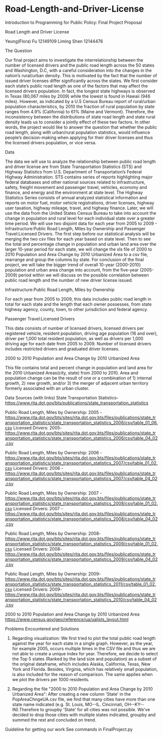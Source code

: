 # Road-Length-and-Driver-License

Introduction to Programming for Public Policy: Final Project Proposal

Road Length and Driver License

Yeung(Flora) Fu   12149109
Liming Shen  12144476

The Question

Our final project aims to investigate the interrelationship between the number of licensed drivers and the public road length across the 50 states and Washington, D.C, with a careful consideration into the changes in the nation’s  rural/urban density. This is motivated by the fact that the number of issued driver licenses differ significantly across the states. We first consider each state’s public road length as one of the factors that may affect the licensed drivers population. In fact, the longest state highways is observed in Texas (80,067 miles by 2009)  while the lowest is found in Hawaii (946 miles). However, as indicated by a U.S Census Bureau report of rural/urban population characteristics,  by 2010 the fraction of rural population by state ranges from  4.9% (California) to 61% (Maine and Vermont).
Therefore, the inconsistency between the distributions of state road length and state rural density leads us to consider a jointly effect of these two factors. In other words, the project would like to answer the question that whether the public road length, along with urban/rural population statistics, would influence people’s decision-making when applying for their driver licenses and thus the licensed drivers population, or vice versa.

Data

The data we will use to analyze the relationship between public road length and driver license are from State Transportation Statistics (STS) and Highway Statistics from U.S. Department of Transportation’s Federal Highway Administration. STS contains series of reports highlighting major federal databases and other national sources related to infrastructure, safety, freight movement and passenger travel, vehicles, economy and finance, and energy and the environment at state level. The Highway Statistics Series consists of annual analyzed statistical information and reports on motor fuel, motor vehicle registrations, driver licenses, highway user taxation, highway mileage, travel, and highway finance. Later, we will use the data from the United States Census Bureau to take into account the change in population and rural level for each individual state over a greater time period.
We will use two disjoint data for each year from 2005 to 2009 - Infrastructure:Public Road Length, Miles by Ownership and Passenger Travel:Licensed Drivers. The first step before our statistical analysis will be merging the two csv files for each year based on state level. Then to see the total and percentage change in population and urban land area over the larger 10-year period for each state, we will change the xls file of 2000 to 2010 Population and Area Change by 2010 Urbanized Area to a csv file, rearrange and group the columns by state. For conclusion of the final project, we will take the bigger trend of overall 10-year (2000-2010) population and urban area change into account, from the five-year (2005-2009) period within we will discuss on the possible correlation between public road length and the number of new driver license issued.

Infrastructure:Public Road Length, Miles by Ownership

For each year from 2005 to 2009, this data includes public road length in total for each state and the length that each owner possesses, from state highway agency, county, town, to other jurisdiction and federal agency.

Passenger Travel:Licensed Drivers

This data consists of number of licensed drivers, licensed drivers per registered vehicle, resident population, driving age population (16 and over), driver per 1,000 total resident population, as well as drivers per 1,000 driving age for each date from 2005 to 2009. Number of licensed drivers includes restricted drivers and graduated driver licenses.

2000 to 2010 Population and Area Change by 2010 Urbanized Area

This file contains total and percent change in population and land area for the 2010 Urbanized Areas(city, state) from 2000 to 2010. Area and population change can be the result of one or a combination of 1) internal growth, 2) new growth, and/or 3) the merger of adjacent urban territory formerly associated with an urban cluster.


Data Sources (with links)
State Transportation Statistics- https://www.rita.dot.gov/bts/publications/state_transportation_statistics

Public Road Length, Miles by Ownership: 2005 - https://www.rita.dot.gov/bts/sites/rita.dot.gov.bts/files/publications/state_transportation_statistics/state_transportation_statistics_2006/csv/table_01_06.csv
Licensed Drivers: 2005-
https://www.rita.dot.gov/bts/sites/rita.dot.gov.bts/files/publications/state_transportation_statistics/state_transportation_statistics_2006/csv/table_04_02.csv

Public Road Length, Miles by Ownership: 2006 -https://www.rita.dot.gov/bts/sites/rita.dot.gov.bts/files/publications/state_transportation_statistics/state_transportation_statistics_2007/csv/table_01_02.csv
 Licensed Drivers: 2006 - https://www.rita.dot.gov/bts/sites/rita.dot.gov.bts/files/publications/state_transportation_statistics/state_transportation_statistics_2007/csv/table_04_02.csv

Public Road Length, Miles by Ownership: 2007 - https://www.rita.dot.gov/bts/sites/rita.dot.gov.bts/files/publications/state_transportation_statistics/state_transportation_statistics_2008/csv/table_01_02.csv
Licensed Drivers: 2007 - https://www.rita.dot.gov/bts/sites/rita.dot.gov.bts/files/publications/state_transportation_statistics/state_transportation_statistics_2008/csv/table_04_02.csv

Public Road Length, Miles by Ownership: 2008- https://www.rita.dot.gov/bts/sites/rita.dot.gov.bts/files/publications/state_transportation_statistics/state_transportation_statistics_2009/csv/table_01_02.csv
Licensed Drivers: 2008- https://www.rita.dot.gov/bts/sites/rita.dot.gov.bts/files/publications/state_transportation_statistics/state_transportation_statistics_2009/csv/table_04_02.csv

Public Road Length, Miles by Ownership: 2009- https://www.rita.dot.gov/bts/sites/rita.dot.gov.bts/files/publications/state_transportation_statistics/state_transportation_statistics_2011/csv/table_01_02.csv
Licensed Drivers: 2009- https://www.rita.dot.gov/bts/sites/rita.dot.gov.bts/files/publications/state_transportation_statistics/state_transportation_statistics_2010/csv/table_04_02.csv

2000 to 2010 Population and Area Change by 2010 Urbanized Area
https://www.census.gov/geo/reference/ua/ualists_layout.html


Problems Encountered and Solutions

1. Regarding visualization:
We first tried to plot the total public road length against the year for each state in a single graph. However, as the year, for example 2005, occurs multiple times in the CSV file and thus we are not able to create a unique index for year. Therefore, we decide to select the Top 5 states (Ranked by the land size and population) as a subset of the original dataframe, which includes Alaska, California, Texas, New York and Florida. Besides, Virginia, which has relatively small population, is also included for the reason of comparison. The same applies when we plot the drivers per 1000 residents.

2. Regarding the file "2000 to 2010 Population and Area Change by 2010 Urbanized Area":
After creating a new column 'State' in the PopAreaChngeUA.csv file, we find that many cities have more than one state name indicated (e.g. St. Louis, MO--IL. Cincinnati, OH--KY--IN).Therefore to groupby 'State' for all cities was not possible. We've  decided to drop those cities with multiple states indicated, groupby and summed the rest and concluded on trend.  

Guideline for getting our work
See commands in FinalProject.py
